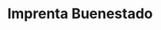 ---
title: "Imprenta Buenestado"
url: /hinojosa-del-duque/imprenta-buenestado/
shop: material de oficina
---